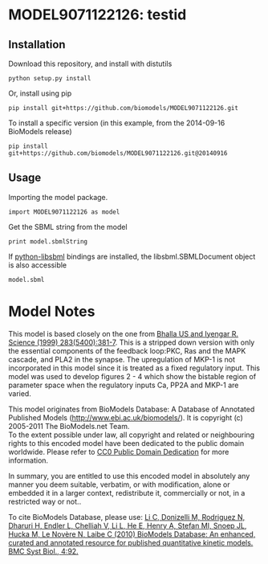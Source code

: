 # MODEL9071122126: testid

## Installation

Download this repository, and install with distutils

`python setup.py install`

Or, install using pip

`pip install git+https://github.com/biomodels/MODEL9071122126.git`

To install a specific version (in this example, from the 2014-09-16 BioModels release)

`pip install git+https://github.com/biomodels/MODEL9071122126.git@20140916`

## Usage

Importing the model package.

`import MODEL9071122126 as model`

Get the SBML string from the model

`print model.sbmlString`

If [python-libsbml](https://pypi.python.org/pypi/python-libsbml) bindings are
installed, the libsbml.SBMLDocument object is also accessible

`model.sbml`


# Model Notes
This model is based closely on the one from <a href = "http://www.ncbi.nlm.nih
.gov:80/entrez/query.fcgi?cmd=Retrieve&db=PubMed&list_uids=9888852&dopt=Abstra
ct">Bhalla US and Iyengar R. Science (1999) 283(5400):381-7</a>. This is a
stripped down version with only the essential components of the feedback
loop:PKC, Ras and the MAPK cascade, and PLA2 in the synapse. The upregulation
of MKP-1 is not incorporated in this model since it is treated as a fixed
regulatory input. This model was used to develop figures 2 - 4 which show the
bistable region of parameter space when the regulatory inputs Ca, PP2A and
MKP-1 are varied.

This model originates from BioModels Database: A Database of Annotated
Published Models (http://www.ebi.ac.uk/biomodels/). It is copyright (c)
2005-2011 The BioModels.net Team.  
To the extent possible under law, all copyright and related or neighbouring
rights to this encoded model have been dedicated to the public domain
worldwide. Please refer to [CC0 Public Domain
Dedication](http://creativecommons.org/publicdomain/zero/1.0/) for more
information.

In summary, you are entitled to use this encoded model in absolutely any
manner you deem suitable, verbatim, or with modification, alone or embedded it
in a larger context, redistribute it, commercially or not, in a restricted way
or not..  
  
To cite BioModels Database, please use: [Li C, Donizelli M, Rodriguez N,
Dharuri H, Endler L, Chelliah V, Li L, He E, Henry A, Stefan MI, Snoep JL,
Hucka M, Le Novère N, Laibe C (2010) BioModels Database: An enhanced, curated
and annotated resource for published quantitative kinetic models. BMC Syst
Biol., 4:92.](http://www.ncbi.nlm.nih.gov/pubmed/20587024)


